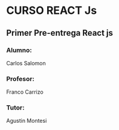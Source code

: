 # CURSO REACT Js


 ## Primer Pre-entrega React js


### Alumno: 
Carlos Salomon

### Profesor: 
Franco Carrizo

### Tutor: 
Agustin Montesi
